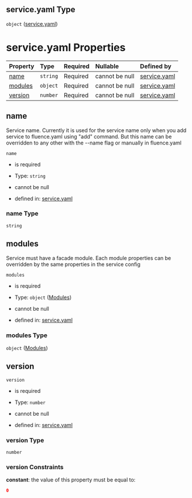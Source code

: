 ## service.yaml Type

`object` ([service.yaml](service.md))

# service.yaml Properties

| Property            | Type     | Required | Nullable       | Defined by                                                                                                   |
| :------------------ | :------- | :------- | :------------- | :----------------------------------------------------------------------------------------------------------- |
| [name](#name)       | `string` | Required | cannot be null | [service.yaml](service-properties-name.md "https://fluence.dev/schemas/service.yaml#/properties/name")       |
| [modules](#modules) | `object` | Required | cannot be null | [service.yaml](service-properties-modules.md "https://fluence.dev/schemas/service.yaml#/properties/modules") |
| [version](#version) | `number` | Required | cannot be null | [service.yaml](service-properties-version.md "https://fluence.dev/schemas/service.yaml#/properties/version") |

## name

Service name. Currently it is used for the service name only when you add service to fluence.yaml using "add" command. But this name can be overridden to any other with the --name flag or manually in fluence.yaml

`name`

*   is required

*   Type: `string`

*   cannot be null

*   defined in: [service.yaml](service-properties-name.md "https://fluence.dev/schemas/service.yaml#/properties/name")

### name Type

`string`

## modules

Service must have a facade module. Each module properties can be overridden by the same properties in the service config

`modules`

*   is required

*   Type: `object` ([Modules](service-properties-modules.md))

*   cannot be null

*   defined in: [service.yaml](service-properties-modules.md "https://fluence.dev/schemas/service.yaml#/properties/modules")

### modules Type

`object` ([Modules](service-properties-modules.md))

## version



`version`

*   is required

*   Type: `number`

*   cannot be null

*   defined in: [service.yaml](service-properties-version.md "https://fluence.dev/schemas/service.yaml#/properties/version")

### version Type

`number`

### version Constraints

**constant**: the value of this property must be equal to:

```json
0
```

